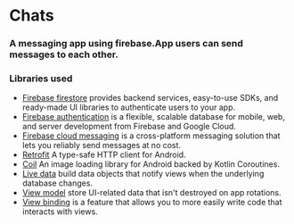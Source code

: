 # Chats


### A messaging app using firebase.App users can send messages to each other.

### Libraries used

* [Firebase firestore][0] provides backend services, easy-to-use SDKs, and ready-made UI libraries to authenticate users to your app.  
* [Firebase authentication][1] is a flexible, scalable database for mobile, web, and server development from Firebase and Google Cloud.
* [Firebase cloud messaging][7] is a cross-platform messaging solution that lets you reliably send messages at no cost.
* [Retrofit][4] A type-safe HTTP client for Android.
* [Coil][5] An image loading library for Android backed by Kotlin Coroutines.
* [Live data][2] build data objects that notify views when the underlying database changes.
* [View model][3] store UI-related data that isn't destroyed on app rotations. 
* [View binding][6] is a feature that allows you to more easily write code that interacts with views.



[0]: https://firebase.google.com/docs/firestore
[1]: https://firebase.google.com/docs/auth
[2]: https://developer.android.com/topic/libraries/architecture/livedata
[3]: https://developer.android.com/topic/libraries/architecture/viewmodel
[4]: https://square.github.io/retrofit/
[5]: https://github.com/coil-kt/coil
[6]: https://developer.android.com/topic/libraries/view-binding
[7]: https://firebase.google.com/docs/cloud-messaging
